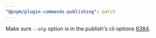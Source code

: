 ```yaml
---
"@pnpm/plugin-commands-publishing": patch
---
```


Make sure `--otp` option is in the publish's cli options [6384](https://github.com/pnpm/pnpm/issues/6384).
